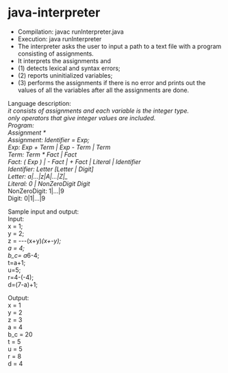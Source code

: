  <h1>java-interpreter</h1>
 
 *  Compilation:  javac runInterpreter.java
 *  Execution:    java runInterpreter
 *  The interpreter asks the user to input a path to a text file with a program consisting of assignments.
 *  It interprets the assignments and
 *  (1) detects lexical and syntax errors; 
 *  (2) reports uninitialized variables; 
 *  (3) performs the assignments if there is no error and prints out the values of all the variables after all the assignments are done.


Language description:<br/>
*it consists of assignments and each variable is the integer type.<br/>
*only operators that give integer values are included.<br/>
Program:<br/>
Assignment * <br/>
Assignment:  Identifier = Exp;<br/>
Exp:   Exp + Term | Exp - Term | Term<br/>
Term:  Term * Fact  | Fact<br/>
Fact:  ( Exp ) | - Fact | + Fact | Literal | Identifier<br/>
Identifier:  Letter [Letter | Digit]*<br/>
Letter:  a|...|z|A|...|Z|_<br/>
Literal:  0 | NonZeroDigit Digit*		<br/>
NonZeroDigit:  1|...|9<br/>
Digit:  0|1|...|9<br/>

Sample input and output:<br/>
Input:<br/>
x = 1;<br/>
y = 2;<br/>
z = ---(x+y)*(x+-y);<br/>
a = 4;<br/>
b_c= a*6-4;<br/>
t=a+1;<br/>
u=5;<br/>
r=4-(-4);<br/>
d=(7-a)+1;<br/>

Output:<br/>
x = 1<br/>
y = 2<br/>
z = 3<br/>
a = 4<br/>
b_c = 20<br/>
t = 5<br/>
u = 5<br/>
r = 8<br/>
d = 4<br/>
